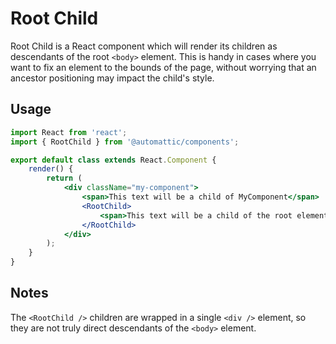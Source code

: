 Root Child
==========

Root Child is a React component which will render its children as descendants
of the root `<body>` element. This is handy in cases where you want to fix
an element to the bounds of the page, without worrying that an ancestor
positioning may impact the child's style.

## Usage

```jsx
import React from 'react';
import { RootChild } from '@automattic/components';

export default class extends React.Component {
	render() {
		return (
			<div className="my-component">
				<span>This text will be a child of MyComponent</span>
				<RootChild>
					<span>This text will be a child of the root element, not of MyComponent</span>
				</RootChild>
			</div>
		);
	}
}
```

## Notes

The `<RootChild />` children are wrapped in a single `<div />` element, so they are not truly
direct descendants of the `<body>` element.
